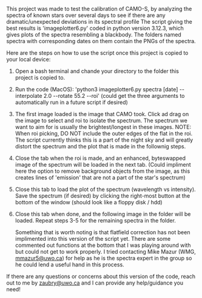 This project was made to test the calibration of CAMO-S, by analyzing the spectra of known stars over several days to see if there are any dramatic/unexpected deviations in its spectral profile
The script giving the best results is 'imageplotter6.py' coded in python version 3.12.3, which gives plots of the spectra resembling a blackbody. The folders named spectra with corresponding dates on them contain the PNGs of the spectra.

Here are the steps on how to use the script once this project is copied to your local device:

1. Open a bash terminal and chande your directory to the folder this project is copied to.
2. Run the code (MacOS): 'python3 imageplotter6.py spectra [date] --interpolate 2.0 --rotate 55.2 --roi' (could get the three arguments to automatically run in a future script if desired)
3. The first image loaded is the image that CAMO took. Click ad drag on the image to select and roi to isolate the spectrum. The spectrum we want to aim for is usually the brightest/longest in these images.
  NOTE: When roi picking, DO NOT include the outer edges of the flat in the roi. The script currently thinks this is a part of the night sky and will greatly distort the spectrum and the plot that is made in the follownig steps.
4. Close the tab when the roi is made, and an enhanced, byteswapped image of the spectrum will be loaded in the next tab. (Could impliment here the option to remove background objects from the image, as this creates lines of 'emission' that are not a part of the star's spectrum)
5. Close this tab to load the plot of the spectrum (wavelength vs intensity). Save the spectrum (if desired) by clicking the right-most button at the bottom of the window (should look like a floppy disk / hdd)
6. Close this tab when done, and the following image in the folder will be loaded. Repeat steps 3-5 for the remaining spectra in the folder.

   Something that is worth noting is that flatfield correction has not been implimented into this version of the script yet. There are some commented out functions at the bottom that I was playing around with but could not get to work properly.
   I tried contacting Mike Mazur (WMG, mmazur5@uwo.ca) for help as he is the spectra expert in the group so he could lend a useful hand in this process.

If there are any questions or concerns about this version of the code, reach out to me by zaubry@uwo.ca and I can provide any help/guidance you need!
